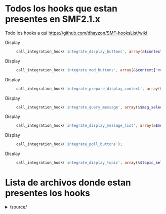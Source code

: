 # Todos los hooks que estan presentes en SMF2.1.x 

Todo los hooks a qui https://github.com/dhayzon/SMF-hooksList/wiki


Display
 ```php
      call_integration_hook('integrate_display_buttons', array(&$context['normal_buttons']));
 ```													
Display
 ```php
      call_integration_hook('integrate_mod_buttons', array(&$context['mod_buttons']));
 ```													
Display
 ```php
      call_integration_hook('integrate_prepare_display_context', array(&$output, &$message, $counter));
 ```													
Display
 ```php
	  call_integration_hook('integrate_query_message', array(&$msg_selects, &$msg_tables, &$msg_parameters));
 ```												
Display
 ```php
      call_integration_hook('integrate_display_message_list', array(&$messages, &$posters));
 ```													
Display
 ```php
	  call_integration_hook('integrate_poll_buttons');
 ```												
Display
 ```php
      call_integration_hook('integrate_display_topic', array(&$topic_selects, &$topic_tables, &$topic_parameters));
 ```	

# Lista de archivos donde estan presentes los hooks
<details>
  <summary>/source/</summary>
     
1. Admin.php
1. Attachments.php
1. BoardIndex.php
1. Calendar.php
1. Display.php
1. Display.php~
1. Errors.php
1. Groups.php
1. Help.php
1. Likes.php
1. Load.php
1. Logging.php
1. LogInOut.php
1. ManageAttachments.php
1. ManageBans.php
1. ManageBoards.php
1. ManageCalendar.php
1. ManageLanguages.php
1. ManageMail.php
1. ManageMaintenance.php
1. ManageMembergroups.php
1. ManageMembers.php
1. ManageNews.php
1. ManagePaid.php
1. ManagePermissions.php
1. ManagePosts.php
1. ManageRegistration.php
1. ManageScheduledTasks.php
1. ManageSearch.php
1. ManageSearchEngines.php
1. ManageServer.php
1. ManageSettings.php
1. ManageSmileys.php
1. Memberlist.php
1. Mentions.php
1. MessageIndex.php
1. ModerationCenter.php
1. Modlog.php
1. MoveTopic.php
1. News.php
1. PackageGet.php
1. Packages.php
1. PersonalMessage.php
1. Poll.php
1. Post.php
1. PostModeration.php
1. Profile.php
1. Profile-Actions.php
1. Profile-Export.php
1. Profile-Modify.php
1. Profile-View.php
1. Recent.php
1. Register.php
1. Reminder.php
1. RemoveTopic.php
1. ReportedContent.php
1. Reports.php
1. ScheduledTasks.php
1. Search.php
1. Security.php
1. Session.php
1. ShowAttachments.php
1. SplitTopics.php
1. Stats.php
1. Subs.php
1. Subs-Admin.php
1. Subs-Attachments.php
1. Subs-Auth.php
1. Subs-BoardIndex.php
1. Subs-Boards.php
1. Subs-Calendar.php
1. Subs-Categories.php
1. Subs-Editor.php
1. Subs-List.php
1. Subs-Membergroups.php
1. Subs-Members.php
1. Subs-MembersOnline.php
1. Subs-Menu.php
1. Subs-Post.php
1. Subs-Themes.php
1. Subs-Timezones.php
1. Themes.php
1. ViewQuery.php
1. Who.php
1. Xml.php 
1. tasks\Likes-Notify.php
</details>
